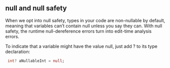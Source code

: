 ## null and null safety

When we opt into null safety, types in your code are non-nullable by default, meaning that variables can’t contain null unless you say they can. With null safety, the runtime null-dereference errors turn into edit-time analysis errors.

To indicate that a variable might have the value null, just add ? to its type declaration:

```dart
 int? aNullableInt = null;
```
